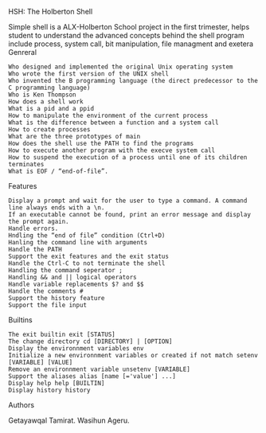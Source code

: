 HSH: The Holberton Shell

Simple shell is a ALX-Holberton School project in the first trimester, helps student to understand the advanced concepts behind the shell program include process, system call, bit manipulation, file managment and exetera
Genreral

    Who designed and implemented the original Unix operating system
    Who wrote the first version of the UNIX shell
    Who invented the B programming language (the direct predecessor to the C programming language)
    Who is Ken Thompson
    How does a shell work
    What is a pid and a ppid
    How to manipulate the environment of the current process
    What is the difference between a function and a system call
    How to create processes
    What are the three prototypes of main
    How does the shell use the PATH to find the programs
    How to execute another program with the execve system call
    How to suspend the execution of a process until one of its children terminates
    What is EOF / “end-of-file”.
    
Features

    Display a prompt and wait for the user to type a command. A command line always ends with a \n.
    If an executable cannot be found, print an error message and display the prompt again.
    Handle errors.
    Hndling the “end of file” condition (Ctrl+D)
    Hanling the command line with arguments
    Handle the PATH
    Support the exit features and the exit status
    Handle the Ctrl-C to not terminate the shell
    Handling the command seperator ;
    Handling && and || logical operators
    Handle variable replacements $? and $$
    Handle the comments #
    Support the history feature
    Support the file input

Builtins

    The exit builtin exit [STATUS]
    The change directory cd [DIRECTORY] | [OPTION]
    Display the environnment variables env
    Initialize a new environnment variables or created if not match setenv [VARIABLE] [VALUE]
    Remove an environnment variable unsetenv [VARIABLE]
    Support the aliases alias [name [='value'] ...]
    Display help help [BUILTIN]
    Display history history

Authors

Getayawqal Tamirat.
Wasihun Ageru.